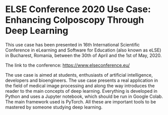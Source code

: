 # ELSE Conference 2020 Use Case: Enhancing Colposcopy Through Deep Learning

This use case has been presented in 16th International Scientific Conference in eLearning and Software for Education (also known as eLSE) in Bucharest, Romania, between the 30th of April and the 1st of May, 2020.

The link to the conference:
https://www.elseconference.eu/

The use case is aimed at students, enthusiasts of artificial intelligence, developers and bioengineers. The use case presents a real application in the field of medical image processing and along the way introduces the reader to the main concepts of deep learning. 
Everything is developed in Python and uses a Jupyter notebook, which should be run in Google Colab. The main framework used is PyTorch. All these are important tools to be mastered by someone studying deep learning.


